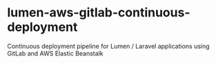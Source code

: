 # lumen-aws-gitlab-continuous-deployment
Continuous deployment pipeline for Lumen / Laravel applications using GitLab and AWS Elastic Beanstalk

